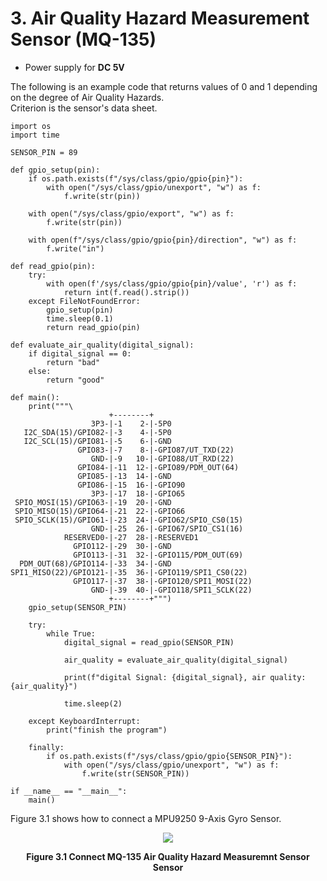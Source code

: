# 3. Air Quality Hazard Measurement Sensor (MQ-135)
* Power supply for **DC 5V**

The following is an example code that returns values of 0 and 1 depending on the degree of Air Quality Hazards.  
Criterion is the sensor's data sheet.
```
import os
import time
 
SENSOR_PIN = 89
 
def gpio_setup(pin):
    if os.path.exists(f"/sys/class/gpio/gpio{pin}"):
        with open("/sys/class/gpio/unexport", "w") as f:
            f.write(str(pin))
 
    with open("/sys/class/gpio/export", "w") as f:
        f.write(str(pin))
 
    with open(f"/sys/class/gpio/gpio{pin}/direction", "w") as f:
        f.write("in")
 
def read_gpio(pin):
    try:
        with open(f'/sys/class/gpio/gpio{pin}/value', 'r') as f:
            return int(f.read().strip())
    except FileNotFoundError:
        gpio_setup(pin)
        time.sleep(0.1)
        return read_gpio(pin)
 
def evaluate_air_quality(digital_signal):
    if digital_signal == 0:
        return "bad"
    else:
        return "good"
 
def main():
    print("""\
                      +--------+
                  3P3-|-1    2-|-5P0
   I2C_SDA(15)/GPIO82-|-3    4-|-5P0
   I2C_SCL(15)/GPIO81-|-5    6-|-GND
               GPIO83-|-7    8-|-GPIO87/UT_TXD(22)
                  GND-|-9   10-|-GPIO88/UT_RXD(22)
               GPIO84-|-11  12-|-GPIO89/PDM_OUT(64)
               GPIO85-|-13  14-|-GND
               GPIO86-|-15  16-|-GPIO90
                  3P3-|-17  18-|-GPIO65
 SPIO_MOSI(15)/GPIO63-|-19  20-|-GND
 SPIO_MISO(15)/GPIO64-|-21  22-|-GPIO66
 SPIO_SCLK(15)/GPIO61-|-23  24-|-GPIO62/SPIO_CS0(15)
                  GND-|-25  26-|-GPIO67/SPIO_CS1(16)
            RESERVED0-|-27  28-|-RESERVED1
              GPIO112-|-29  30-|-GND
              GPIO113-|-31  32-|-GPIO115/PDM_OUT(69)
  PDM_OUT(68)/GPIO114-|-33  34-|-GND
SPI1_MISO(22)/GPIO121-|-35  36-|-GPIO119/SPI1_CS0(22)
              GPIO117-|-37  38-|-GPIO120/SPI1_MOSI(22)
                  GND-|-39  40-|-GPIO118/SPI1_SCLK(22)
                      +--------+""")
    gpio_setup(SENSOR_PIN)
 
    try:
        while True:
            digital_signal = read_gpio(SENSOR_PIN)
 
            air_quality = evaluate_air_quality(digital_signal)
 
            print(f"digital Signal: {digital_signal}, air quality: {air_quality}")
 
            time.sleep(2)
 
    except KeyboardInterrupt:
        print("finish the program")
 
    finally:
        if os.path.exists(f"/sys/class/gpio/gpio{SENSOR_PIN}"):
            with open("/sys/class/gpio/unexport", "w") as f:
                f.write(str(SENSOR_PIN))
 
if __name__ == "__main__":
    main()
```
Figure 3.1 shows how to connect a MPU9250 9-Axis Gyro Sensor.
<p align="center"><img src="https://github.com/user-attachments/assets/de4310d2-3885-495f-9ee3-5e814fe60b18"></p>
<p align="center"><strong>Figure 3.1 Connect MQ-135 Air Quality Hazard Measuremnt Sensor Sensor</strong></p>
